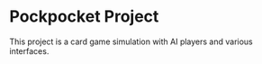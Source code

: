 # Pockpocket Project

This project is a card game simulation with AI players and various interfaces.
